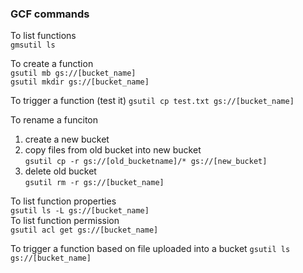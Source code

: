 
### GCF commands

To list functions  
`gmsutil ls`

To create a function  
`gsutil mb gs://[bucket_name]`  
`gsutil mkdir gs://[bucket_name]`

To trigger a function (test it)
`gsutil cp test.txt gs://[bucket_name]`

To rename a funciton  
1. create a new bucket  
2. copy files from old bucket into new bucket  
`gsutil cp -r gs://[old_bucketname]/* gs://[new_bucket]` 
3. delete old bucket  
`gsutil rm -r gs://[bucket_name]`

To list function properties  
`gsutil ls -L gs://[bucket_name]`  
To list function permission  
`gsutil acl get gs://[bucket_name]`

To trigger a function based on file uploaded into a bucket 
`gsutil ls gs://[bucket_name]`